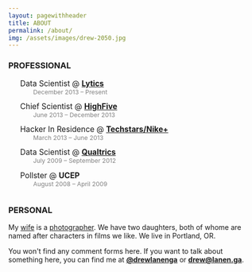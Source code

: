 ```yaml
---
layout: pagewithheader
title: ABOUT
permalink: /about/
img: /assets/images/drew-2050.jpg
---
```


<!--div class="headshot-container">
	<div class="headshot">
		<img src="/assets/images/drew-2050.jpg" />
	</div>
</div-->

### PROFESSIONAL

- Data Scientist @ **[Lytics](http://getlytics.com)**
	- December 2013 &ndash; Present
- Chief Scientist @ **[HighFive](https://angel.co/highfive)**
	- June 2013 &ndash; December 2013
- Hacker In Residence @ **[Techstars/Nike+](http://techstars.com)**
	- March 2013 &ndash; June 2013
- Data Scientist @ **[Qualtrics](https://www.qualtrics.com)**
	- July 2009 &ndash; September 2012
- Pollster @ **UCEP**
	- August 2008 &ndash; April 2009


### PERSONAL

My [wife](https://www.instagram.com/alilanenga/) is a [photographer](https://www.alilanenga.com).  We have two daughters, both of whome are named after characters in films we like.  We live in Portland, OR.

You won't find any comment forms here.  If you want to talk about something here, you can find me at **[@drewlanenga](https://twitter.com/drewlanenga)** or **[drew@lanen.ga](mailto:drew@lanen.ga)**.

<style>
ul li {
	list-style-type: none;
	font-size: 1.1em;
}

ul li ul li {
	color: #828282;
	font-size: 0.8em;
	padding-bottom: 1em;
}
</style>
